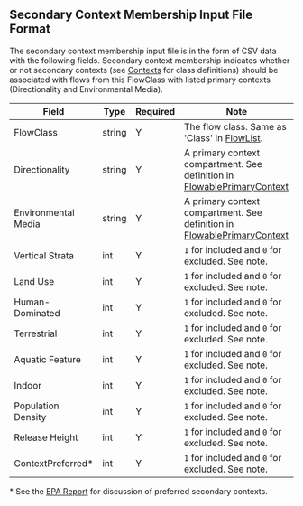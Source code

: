 ## Secondary Context Membership Input File Format

The secondary context membership input file is in the form of CSV data with the following fields.
Secondary context membership indicates whether or not secondary contexts (see [Contexts](Contexts.md)
for class definitions) should be associated with flows from this FlowClass with listed primary contexts
 (Directionality and Environmental Media).

 
 Field | Type | Required |  Note |
----------- |  ---- | ---------| -----  |
 FlowClass | string | Y | The flow class. Same as 'Class' in [FlowList](FlowList.md). |
 Directionality | string | Y |  A primary context compartment. See definition in [FlowablePrimaryContext](FlowablePrimaryContext.md) |
 Environmental Media | string | Y | A primary context compartment.  See definition in [FlowablePrimaryContext](FlowablePrimaryContext.md) |
 Vertical Strata | int | Y | `1` for included and `0` for excluded. See note.  |
 Land Use | int | Y | `1` for included and `0` for excluded. See note. |
 Human-Dominated | int | Y  | `1` for included and `0` for excluded. See note. |
 Terrestrial | int | Y | `1` for included and `0` for excluded. See note. |
 Aquatic Feature | int | Y | `1` for included and `0` for excluded. See note. |
 Indoor | int |  Y |  `1` for included and `0` for excluded. See note. |
 Population Density | int | Y | `1` for included and `0` for excluded. See note. |  
 Release Height | int | Y | `1` for included and `0` for excluded. See note. |
 ContextPreferred* | int | Y | `1` for included and `0` for excluded. See note. |

 \* See the [EPA Report]((https://cfpub.epa.gov/si/si_public_search_results.cfm?simpleSearch=0&showCriteria=2&searchAll=elementary+flows&TIMSType=Published+Report&dateBeginPublishedPresented=07%2F31%2F2019))
  for discussion of preferred secondary contexts.